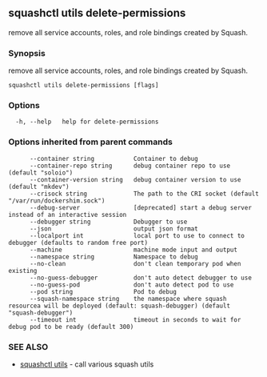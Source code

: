 ## squashctl utils delete-permissions

remove all service accounts, roles, and role bindings created by Squash.

### Synopsis

remove all service accounts, roles, and role bindings created by Squash.

```
squashctl utils delete-permissions [flags]
```

### Options

```
  -h, --help   help for delete-permissions
```

### Options inherited from parent commands

```
      --container string           Container to debug
      --container-repo string      debug container repo to use (default "soloio")
      --container-version string   debug container version to use (default "mkdev")
      --crisock string             The path to the CRI socket (default "/var/run/dockershim.sock")
      --debug-server               [deprecated] start a debug server instead of an interactive session
      --debugger string            Debugger to use
      --json                       output json format
      --localport int              local port to use to connect to debugger (defaults to random free port)
      --machine                    machine mode input and output
      --namespace string           Namespace to debug
      --no-clean                   don't clean temporary pod when existing
      --no-guess-debugger          don't auto detect debugger to use
      --no-guess-pod               don't auto detect pod to use
      --pod string                 Pod to debug
      --squash-namespace string    the namespace where squash resourcea will be deployed (default: squash-debugger) (default "squash-debugger")
      --timeout int                timeout in seconds to wait for debug pod to be ready (default 300)
```

### SEE ALSO

* [squashctl utils](squashctl_utils.md)	 - call various squash utils

